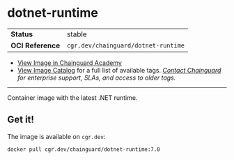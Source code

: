 <!--monopod:start-->
# dotnet-runtime
| | |
| - | - |
| **Status** | stable |
| **OCI Reference** | `cgr.dev/chainguard/dotnet-runtime` |


* [View Image in Chainguard Academy](https://edu.chainguard.dev/chainguard/chainguard-images/reference/dotnet-runtime/overview/)
* [View Image Catalog](https://console.enforce.dev/images/catalog) for a full list of available tags.
*[Contact Chainguard](https://www.chainguard.dev/chainguard-images) for enterprise support, SLAs, and access to older tags.*

---
<!--monopod:end-->

Container image with the latest .NET runtime.

## Get it!

The image is available on `cgr.dev`:

    docker pull cgr.dev/chainguard/dotnet-runtime:7.0
